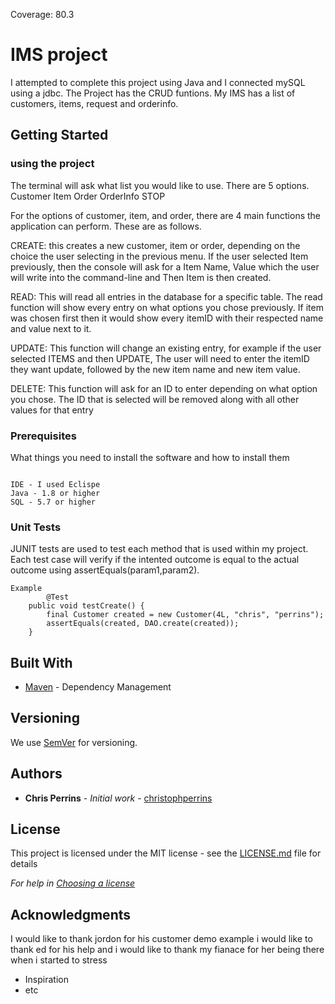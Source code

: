 Coverage: 80.3
# IMS project


I attempted to complete this project using Java and I connected mySQL using a jdbc.
The Project has the CRUD funtions.
My IMS has a list of customers, items, request and orderinfo.
## Getting Started



### using the project
The terminal will ask what list you would like to use. There are 5 options. Customer Item Order OrderInfo STOP

For the options of customer, item, and order, there are 4 main functions the application can perform. These are as follows.

CREATE: this creates a new customer, item or order, depending on the choice the user selecting in the previous menu. 
If the user selected Item previously, 
then the console will ask for a Item Name, Value which the user will write into the command-line and 
Then Item is then created.

READ: This will read all entries in the database for a specific table.
The read function will show every entry on what options you chose previously.
If item was chosen first then it would show every itemID with their respected name and value next to it. 


UPDATE: This function will change an existing entry, 
for example if the user selected ITEMS and then UPDATE, 
The user will need to enter the itemID they want update, followed by the new item name
 and new item value.

DELETE: This function will ask for an ID to enter depending on what option you chose. 
The ID that is selected will be removed along with all other values for that entry
### Prerequisites

What things you need to install the software and how to install them

```

IDE - I used Eclispe
Java - 1.8 or higher
SQL - 5.7 or higher
```



### Unit Tests 

JUNIT tests are used to test each method that is used within my project.
Each test case will verify if the intented outcome is equal to the actual outcome using assertEquals(param1,param2).
```
Example
        @Test
	public void testCreate() {
		final Customer created = new Customer(4L, "chris", "perrins");
		assertEquals(created, DAO.create(created));
	}

```



## Built With

* [Maven](https://maven.apache.org/) - Dependency Management

## Versioning

We use [SemVer](http://semver.org/) for versioning.

## Authors

* **Chris Perrins** - *Initial work* - [christophperrins](https://github.com/christophperrins)

## License

This project is licensed under the MIT license - see the [LICENSE.md](LICENSE.md) file for details 

*For help in [Choosing a license](https://choosealicense.com/)*

## Acknowledgments

I would like to thank jordon for his customer demo example
i would like to thank ed for his help
and i would like to thank my fianace for her being there when i started to stress
* Inspiration
* etc
